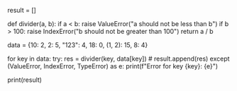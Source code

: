 result = []

def divider(a, b):
    if a < b:
        raise ValueError("a should not be less than b")
    if b > 100:
        raise IndexError("b should not be greater than 100")
    return a / b

data = {10: 2, 2: 5, "123": 4, 18: 0, (1, 2): 15, 8: 4}

for key in data:
    try:
        res = divider(key, data[key])  #
        result.append(res)
    except (ValueError, IndexError, TypeError) as e:
        print(f"Error for key {key}: {e}")

print(result)
